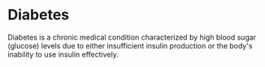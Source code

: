 # Diabetes
 Diabetes is a chronic medical condition characterized by high blood sugar (glucose) levels due to either insufficient insulin production or the body's inability to use insulin effectively.
